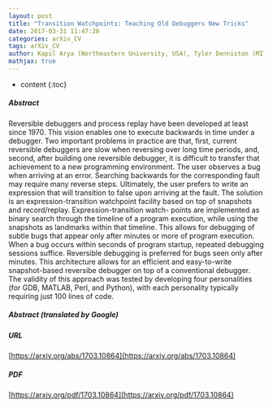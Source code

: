 ```yaml
---
layout: post
title: "Transition Watchpoints: Teaching Old Debuggers New Tricks"
date: 2017-03-31 11:47:28
categories: arXiv_CV
tags: arXiv_CV
author: Kapil Arya (Northeastern University, USA), Tyler Denniston (MIT, USA), Ariel Rabkin (Cloudera, USA), Gene Cooperman (Northeastern University, USA)
mathjax: true
---
```


* content
{:toc}

##### Abstract
Reversible debuggers and process replay have been developed at least since 1970. This vision enables one to execute backwards in time under a debugger. Two important problems in practice are that, first, current reversible debuggers are slow when reversing over long time periods, and, second, after building one reversible debugger, it is difficult to transfer that achievement to a new programming environment. The user observes a bug when arriving at an error. Searching backwards for the corresponding fault may require many reverse steps. Ultimately, the user prefers to write an expression that will transition to false upon arriving at the fault. The solution is an expression-transition watchpoint facility based on top of snapshots and record/replay. Expression-transition watch- points are implemented as binary search through the timeline of a program execution, while using the snapshots as landmarks within that timeline. This allows for debugging of subtle bugs that appear only after minutes or more of program execution. When a bug occurs within seconds of program startup, repeated debugging sessions suffice. Reversible debugging is preferred for bugs seen only after minutes. This architecture allows for an efficient and easy-to-write snapshot-based reversibe debugger on top of a conventional debugger. The validity of this approach was tested by developing four personalities (for GDB, MATLAB, Perl, and Python), with each personality typically requiring just 100 lines of code.

##### Abstract (translated by Google)


##### URL
[https://arxiv.org/abs/1703.10864](https://arxiv.org/abs/1703.10864)

##### PDF
[https://arxiv.org/pdf/1703.10864](https://arxiv.org/pdf/1703.10864)

